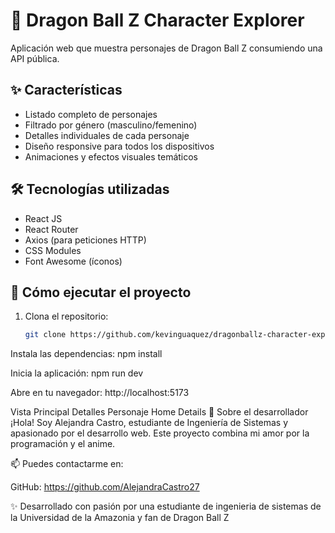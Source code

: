 # 🐉 Dragon Ball Z Character Explorer

Aplicación web que muestra personajes de Dragon Ball Z consumiendo una API pública.

## ✨ Características

- Listado completo de personajes
- Filtrado por género (masculino/femenino)
- Detalles individuales de cada personaje
- Diseño responsive para todos los dispositivos
- Animaciones y efectos visuales temáticos

## 🛠 Tecnologías utilizadas

- React JS
- React Router
- Axios (para peticiones HTTP)
- CSS Modules
- Font Awesome (íconos)

## 🚀 Cómo ejecutar el proyecto

1. Clona el repositorio:
   ```bash
   git clone https://github.com/kevinguaquez/dragonballz-character-explorer.git
Instala las dependencias:
npm install

Inicia la aplicación:
npm run dev

Abre en tu navegador:
http://localhost:5173

Vista Principal	Detalles Personaje
Home	Details
🌟 Sobre el desarrollador
¡Hola! Soy Alejandra Castro, estudiante de Ingeniería de Sistemas y apasionado por el desarrollo web. Este proyecto combina mi amor por la programación y el anime.

📫 Puedes contactarme en:

GitHub: https://github.com/AlejandraCastro27



✨ Desarrollado con pasión por una estudiante de ingenieria de sistemas de la Universidad de la Amazonia y fan de Dragon Ball Z


